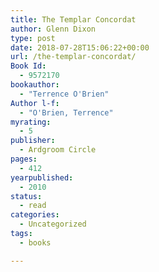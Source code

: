 ```yaml
---
title: The Templar Concordat
author: Glenn Dixon
type: post
date: 2018-07-28T15:06:22+00:00
url: /the-templar-concordat/
Book Id:
  - 9572170
bookauthor:
  - "Terrence O'Brien"
Author l-f:
  - "O'Brien, Terrence"
myrating:
  - 5
publisher:
  - Ardgroom Circle
pages:
  - 412
yearpublished:
  - 2010
status:
  - read
categories:
  - Uncategorized
tags:
  - books

---
```

